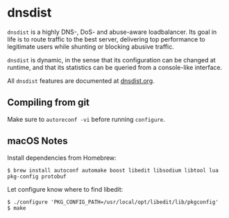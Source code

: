 # dnsdist
`dnsdist` is a highly DNS-, DoS- and abuse-aware loadbalancer. Its goal in
life is to route traffic to the best server, delivering top performance
to legitimate users while shunting or blocking abusive traffic.

`dnsdist` is dynamic, in the sense that its configuration can be changed at
runtime, and that its statistics can be queried from a console-like
interface.

All `dnsdist` features are documented at [dnsdist.org](http://dnsdist.org).

## Compiling from git

Make sure to `autoreconf -vi` before running `configure`.

## macOS Notes

Install dependencies from Homebrew:

```
$ brew install autoconf automake boost libedit libsodium libtool lua pkg-config protobuf
```

Let configure know where to find libedit:

```
$ ./configure 'PKG_CONFIG_PATH=/usr/local/opt/libedit/lib/pkgconfig'
$ make
```
